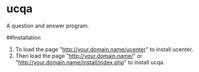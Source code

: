 # ucqa
A question and answer program.

##Installation

1. To load the page "http://your.domain.name/ucenter" to install ucenter.
2. Then load the page "http://your.domain.name/" or "http://your.domain.name/install/index.php" to install ucqa.